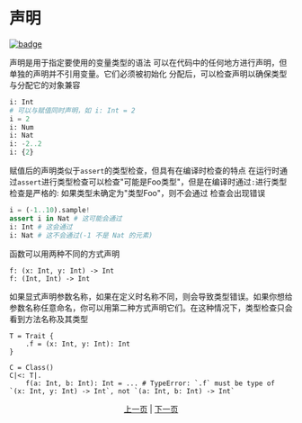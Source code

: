 # 声明

[![badge](https://img.shields.io/endpoint.svg?url=https%3A%2F%2Fgezf7g7pd5.execute-api.ap-northeast-1.amazonaws.com%2Fdefault%2Fsource_up_to_date%3Fowner%3Derg-lang%26repos%3Derg%26ref%3Dmain%26path%3Ddoc/EN/syntax/03_declaration.md%26commit_hash%3D20aa4f02b994343ab9600317cebafa2b20676467)](https://gezf7g7pd5.execute-api.ap-northeast-1.amazonaws.com/default/source_up_to_date?owner=erg-lang&repos=erg&ref=main&path=doc/EN/syntax/03_declaration.md&commit_hash=20aa4f02b994343ab9600317cebafa2b20676467)

声明是用于指定要使用的变量类型的语法
可以在代码中的任何地方进行声明，但单独的声明并不引用变量。它们必须被初始化
分配后，可以检查声明以确保类型与分配它的对象兼容

```python
i: Int
# 可以与赋值同时声明，如 i: Int = 2
i = 2
i: Num
i: Nat
i: -2..2
i: {2}
```

赋值后的声明类似于`assert`的类型检查，但具有在编译时检查的特点
在运行时通过`assert`进行类型检查可以检查"可能是Foo类型"，但是在编译时通过`:`进行类型检查是严格的: 如果类型未确定为"类型Foo"，则不会通过 检查会出现错误

```python
i = (-1..10).sample!
assert i in Nat # 这可能会通过
i: Int # 这会通过
i: Nat # 这不会通过(-1 不是 Nat 的元素)
```

函数可以用两种不同的方式声明

```python,check_ignore
f: (x: Int, y: Int) -> Int
f: (Int, Int) -> Int
```

如果显式声明参数名称，如果在定义时名称不同，则会导致类型错误。如果你想给参数名称任意命名，你可以用第二种方式声明它们。在这种情况下，类型检查只会看到方法名称及其类型

```python,compile_fail
T = Trait {
    .f = (x: Int, y: Int): Int
}

C = Class()
C|<: T|.
    f(a: Int, b: Int): Int = ... # TypeError: `.f` must be type of `(x: Int, y: Int) -> Int`, not `(a: Int, b: Int) -> Int`
```

<p align='center'>
    <a href='./02_name.md'>上一页</a> | <a href='./04_function.md'>下一页</a>
</p>
